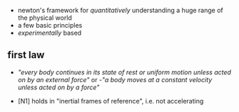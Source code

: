 - newton's framework for *quantitatively* understanding a huge range of the physical world
- a few basic principles
- *experimentally* based

## first law
- *"every body continues in its state of rest or uniform motion unless acted on by an external force"*
or
-*"a body moves at a constant velocity unless acted on by a force"*

- [N1] holds in "inertial frames of reference", i.e. not accelerating